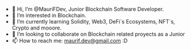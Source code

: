 - 👋 Hi, I’m @MauriFDev, Junior Blockchain Software Developer. 
- 👀 I’m interested in Blockchain.
- 🌱 I’m currently learning Solidity, Web3, DeFi´s Ecosystems, NFT´s, Crypto and mooore. 
- 💞️ I’m looking to collaborate on Blockchain related proyects as a Junior
- 📫 How to reach me: maurif.dev@gmail.com :D

<!---
MauriFDev/MauriFDev is a ✨ special ✨ repository because its `README.md` (this file) appears on your GitHub profile.
You can click the Preview link to take a look at your changes.
--->
